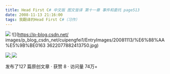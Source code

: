 ```yaml
---
title: Head First C# 中文版 图文皆译 第十一章 事件和委托 page513
date: 2008-11-13 21:16:00
tags: 我翻译的Head First C#（习作）
---
```

![](https://p-blog.csdn.net/images/p_blog_csdn_net/cuipengfei1/EntryImages/20081113/%E6%88%AA%E5%9B%BE00633622077880851250.jpg) ![](https://p-blog.csdn.net/
images/p_blog_csdn_net/cuipengfei1/EntryImages/20081113/%E6%88%AA%E5%9B%BE0163
3622077882413750.jpg)



[ ![](https://profile.csdnimg.cn/5/2/5/3_cuipengfei1)
![](https://g.csdnimg.cn/static/user-reg-year/1x/11.png)
](https://blog.csdn.net/cuipengfei1)



发布了127 篇原创文章  ·  获赞 8  ·  访问量 74万+

